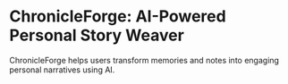 # ChronicleForge: AI-Powered Personal Story Weaver
ChronicleForge helps users transform memories and notes into engaging personal narratives using AI.

